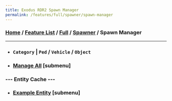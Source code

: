 ```yaml
---
title: Exodus RDR2 Spawn Manager
permalink: /features/full/spawner/spawn-manager
---
```

### [Home](/) / [Feature List](/features) / [Full](/features/full) / [Spawner](/features/full/spawner) / Spawn Manager
---
- ### `Category` | `Ped` / `Vehicle` / `Object`
- ### [Manage All](spawn-manager/manage-all) [submenu]
### --- Entity Cache ---
- ### [Example Entity](spawn-manager/example-entity) [submenu]
